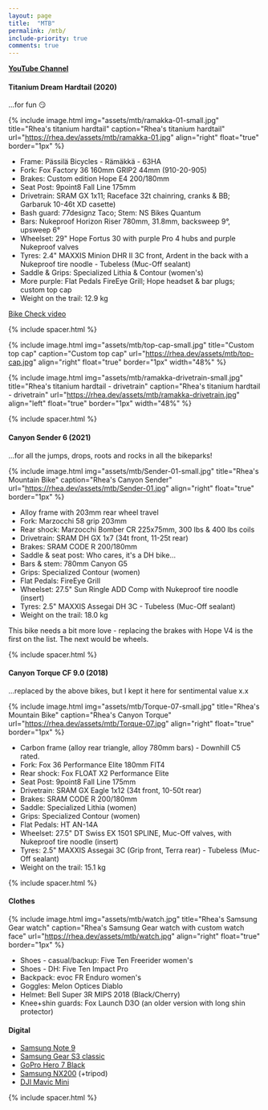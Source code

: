 ```yaml
---
layout: page
title:  "MTB"
permalink: /mtb/
include-priority: true
comments: true
---
```

**[YouTube Channel](https://youtube.com/RheaAyase)**

#### Titanium Dream Hardtail (2020)
...for fun 😏

{% include image.html
  img="assets/mtb/ramakka-01-small.jpg"
  title="Rhea's titanium hardtail"
  caption="Rhea's titanium hardtail"
  url="https://rhea.dev/assets/mtb/ramakka-01.jpg"
  align="right"
  float="true"
  border="1px"
%}

* Frame: Pässilä Bicycles - Rämäkkä - 63HA
* Fork: Fox Factory 36 160mm GRIP2 44mm (910-20-905)
* Brakes: Custom edition Hope E4 200/180mm
* Seat Post: 9point8 Fall Line 175mm
* Drivetrain: SRAM GX 1x11; Raceface 32t chainring, cranks & BB; Garbaruk 10-46t XD casette)
* Bash guard: 77designz Taco; Stem: NS Bikes Quantum
* Bars: Nukeproof Horizon Riser 780mm, 31.8mm, backsweep 9°, upsweep 6°
* Wheelset: 29" Hope Fortus 30 with purple Pro 4 hubs and purple Nukeproof valves
* Tyres: 2.4" MAXXIS Minion DHR II 3C front, Ardent in the back with a Nukeproof tire noodle - Tubeless (Muc-Off sealant)
* Saddle & Grips: Specialized Lithia & Contour (women's)
* More purple: Flat Pedals FireEye Grill; Hope headset & bar plugs; custom top cap
* Weight on the trail: 12.9 kg

[Bike Check video](https://youtu.be/JeeY-C3vAHE)

{% include spacer.html %}

{% include image.html
  img="assets/mtb/top-cap-small.jpg"
  title="Custom top cap"
  caption="Custom top cap"
  url="https://rhea.dev/assets/mtb/top-cap.jpg"
  align="right"
  float="true"
  border="1px"
  width="48%"
%}

{% include image.html
  img="assets/mtb/ramakka-drivetrain-small.jpg"
  title="Rhea's titanium hardtail - drivetrain"
  caption="Rhea's titanium hardtail - drivetrain"
  url="https://rhea.dev/assets/mtb/ramakka-drivetrain.jpg"
  align="left"
  float="true"
  border="1px"
  width="48%"
%}

{% include spacer.html %}

#### Canyon Sender 6 (2021)
...for all the jumps, drops, roots and rocks in all the bikeparks!

{% include image.html
  img="assets/mtb/Sender-01-small.jpg"
  title="Rhea's Mountain Bike"
  caption="Rhea's Canyon Sender"
  url="https://rhea.dev/assets/mtb/Sender-01.jpg"
  align="right"
  float="true"
  border="1px"
%}

* Alloy frame with 203mm rear wheel travel
* Fork: Marzocchi 58 grip 203mm
* Rear shock: Marzocchi Bomber CR 225x75mm, 300 lbs & 400 lbs coils
* Drivetrain: SRAM DH GX 1x7 (34t front, 11-25t rear)
* Brakes: SRAM CODE R 200/180mm
* Saddle & seat post: Who cares, it's a DH bike...
* Bars & stem: 780mm Canyon G5
* Grips: Specialized Contour (women)
* Flat Pedals: FireEye Grill
* Wheelset: 27.5" Sun Ringle ADD Comp with Nukeproof tire noodle (insert)
* Tyres: 2.5" MAXXIS Assegai DH 3C - Tubeless (Muc-Off sealant)
* Weight on the trail: 18.0 kg

This bike needs a bit more love - replacing the brakes with Hope V4 is the first on the list. The next would be wheels.

{% include spacer.html %}

#### Canyon Torque CF 9.0 (2018)
...replaced by the above bikes, but I kept it here for sentimental value x.x

{% include image.html
  img="assets/mtb/Torque-07-small.jpg"
  title="Rhea's Mountain Bike"
  caption="Rhea's Canyon Torque"
  url="https://rhea.dev/assets/mtb/Torque-07.jpg"
  align="right"
  float="true"
  border="1px"
%}

* Carbon frame (alloy rear triangle, alloy 780mm bars) - Downhill C5 rated.
* Fork: Fox 36 Performance Elite 180mm FIT4
* Rear shock: Fox FLOAT X2 Performance Elite
* Seat Post: 9point8 Fall Line 175mm
* Drivetrain: SRAM GX Eagle 1x12 (34t front, 10-50t rear)
* Brakes: SRAM CODE R 200/180mm
* Saddle: Specialized Lithia (women)
* Grips: Specialized Contour (women)
* Flat Pedals: HT AN-14A
* Wheelset: 27.5" DT Swiss EX 1501 SPLINE, Muc-Off valves, with Nukeproof tire noodle (insert)
* Tyres: 2.5" MAXXIS Assegai 3C (Grip front, Terra rear) - Tubeless (Muc-Off sealant)
* Weight on the trail: 15.1 kg

{% include spacer.html %}

#### Clothes

{% include image.html
  img="assets/mtb/watch.jpg"
  title="Rhea's Samsung Gear watch"
  caption="Rhea's Samsung Gear watch with custom watch face"
  url="https://rhea.dev/assets/mtb/watch.jpg"
  align="right"
  float="true"
  border="1px"
%}

* Shoes - casual/backup: Five Ten Freerider women's
* Shoes - DH: Five Ten Impact Pro
* Backpack: evoc FR Enduro women's
* Goggles: Melon Optices Diablo
* Helmet: Bell Super 3R MIPS 2018 (Black/Cherry)
* Knee+shin guards: Fox Launch D3O (an older version with long shin protector)

#### Digital

* [Samsung Note 9](https://www.gsmarena.com/samsung_galaxy_note9-9163.php)
* [Samsung Gear S3 classic](https://www.gsmarena.com/samsung_gear_s3_classic-8309.php)
* [GoPro Hero 7 Black](https://gopro.com/en/us/shop/cameras/hero7-black/CHDHX-701-master.html)
* [Samsung NX200](http://www.samsung.com/hk_en/cameras/nx200/) (+tripod)
* [DJI Mavic Mini](https://www.dji.com/mavic-mini)

{% include spacer.html %}

